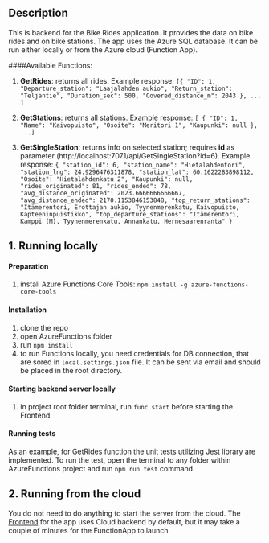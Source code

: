 ## Description

This is backend for the Bike Rides application. It provides the data on bike rides and on bike stations.
The app uses the Azure SQL database.
It can be run either locally or from the Azure cloud (Function App).

####Available Functions:
1.  **GetRides**: returns all rides. Example response: 
`[{ "ID": 1,
    "Departure_station": "Laajalahden aukio",
    "Return_station": "Teljäntie",
    "Duration_sec": 500,
    "Covered_distance_m": 2043
  },
  ...
  ]`
  
2. **GetStations**: returns all stations. Example response:
  `[
  {
    "ID": 1,
    "Name": "Kaivopuisto",
    "Osoite": "Meritori 1",
    "Kaupunki": null
    }, ...]`

3. **GetSingleStation**: returns info on selected station; requires **id** as parameter (http://localhost:7071/api/GetSingleStation?id=6). Example response:
`{
  "station_id": 6,
  "station_name": "Hietalahdentori",
  "station_lng": 24.9296476311878,
  "station_lat": 60.1622283898112,
  "Osoite": "Hietalahdenkatu 2",
  "Kaupunki": null,
  "rides_originated": 81,
  "rides_ended": 78,
  "avg_distance_originated": 2023.6666666666667,
  "avg_distance_ended": 2170.1153846153848,
  "top_return_stations": "Itämerentori, Erottajan aukio, Tyynenmerenkatu, Kaivopuisto, Kapteeninpuistikko",
  "top_departure_stations": "Itämerentori, Kamppi (M), Tyynenmerenkatu, Annankatu, Hernesaarenranta"
}`

## 1. Running locally
#### Preparation
1. install Azure Functions Core Tools: `npm install -g azure-functions-core-tools` 

#### Installation

1. clone the repo
2. open AzureFunctions folder
3. run `npm install`
4. to run Functions locally, you need credentials for DB connection, that are sored in `local.settings.json` file. It can be sent via email and should be placed in the root directory.

#### Starting backend server locally
1. in project root folder terminal, run `func start` before starting the Frontend.

#### Running tests
As an example, for GetRides function the unit tests utilizing Jest library are implemented. 
To run the test, open the terminal to any folder within AzureFunctions project and run `npm run test` command.


## 2. Running from the cloud
You do not need to do anything to start the server from the cloud. 
The [Frontend](https://github.com/YuliaKokorieva/bikes-project/tree/master/BikeRidesFront) for the app uses Cloud backend by default, but it may take a couple of minutes for the FunctionApp to launch.
